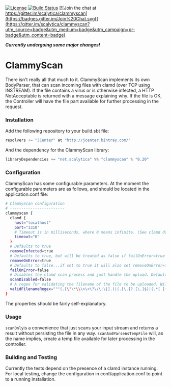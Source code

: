[![License](http://img.shields.io/:license-mit-blue.svg)](http://scalytica.mit-license.org)
[![Build Status](https://api.shippable.com/projects/54971a6ad46935d5fbc0c29f/badge?branchName=master)](https://app.shippable.com/projects/54971a6ad46935d5fbc0c29f/builds/latest)   [![Join the chat at https://gitter.im/scalytica/clammyscan](https://badges.gitter.im/Join%20Chat.svg)](https://gitter.im/scalytica/clammyscan?utm_source=badge&utm_medium=badge&utm_campaign=pr-badge&utm_content=badge)

**_Currently undergoing some major changes!_**

# ClammyScan

There isn't really all that much to it. ClammyScan implements its own BodyParser, that can scan incoming files with clamd (over TCP using INSTREAM). If the file contains a virus or is otherwise infected, a HTTP NotAcceptable is returned with a message explaining why. If the file is OK, the Controller will have the file part available for further processing in the request.

### Installation

Add the following repository to your build.sbt file:

```scala
resolvers += "JCenter" at "http://jcenter.bintray.com/"
```
And the dependency for the ClammyScan library:

```scala
libraryDependencies += "net.scalytica" %% "clammyscan" % "0.20"
```

### Configuration

ClammyScan has some configurable parameters. At the moment the configurable parameters are as follows, and should be located in the application.conf file:

```bash
# ClammyScan configuration
# ------------------------
clammyscan {
  clamd {
    host="localhost"
    port="3310"
    # Timeout is in milliseconds, where 0 means infinite. (See clamd documentation)
    timeout="0"
  }
  # Defaults to true
  removeInfected=true
  # Defaults to true, but will be treated as false if failOnError=true
  removeOnError=true
  # Defaults to false...if set to true it will also set removeOnError=false
  failOnError=false
  # Disables the clamd scan process and just handle the upload. Defaults to false.
  scanDisabled=false
  # A regex for validating the filename of the file to be uploaded. Will allow anything if not set.
  validFilenameRegex="""(.[\"\*\\\>\<\?\/\:\|].)|(.[\.]?.[\.]$)|(.*[ ]+$)"""
}
```

The properties should be fairly self-explanatory.

### Usage

 ```scanOnly```is a convenience that just scans your input stream and returns a result without persisting the file in any way. ```scanAndParseAsTempFile``` will, as the name implies, create a temp file available for later processing in the controller.

### Building and Testing

Currently the tests depend on the presence of a clamd instance running. For local testing, change the configuration in conf/application.conf to point to a running installation.
